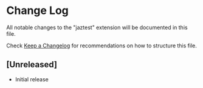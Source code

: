 # Change Log

All notable changes to the "jaztest" extension will be documented in this file.

Check [Keep a Changelog](http://keepachangelog.com/) for recommendations on how to structure this file.

## [Unreleased]

- Initial release